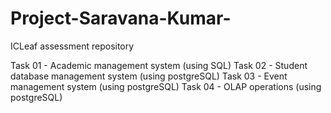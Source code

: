 # Project-Saravana-Kumar-
ICLeaf assessment repository

Task 01 - Academic management system (using SQL)
Task 02 - Student database management system (using postgreSQL)
Task 03 - Event management system (using postgreSQL)
Task 04 - OLAP operations (using postgreSQL)
